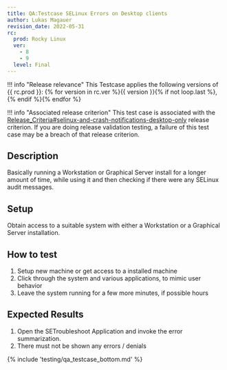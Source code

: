 ```yaml
---
title: QA:Testcase SELinux Errors on Desktop clients
author: Lukas Magauer
revision_date: 2022-05-31
rc:
  prod: Rocky Linux
  ver:
    - 8
    - 9
  level: Final
---
```


!!! info "Release relevance"
    This Testcase applies the following versions of {{ rc.prod }}: {% for version in rc.ver %}{{ version }}{% if not loop.last %}, {% endif %}{% endfor %}

!!! info "Associated release criterion"
    This test case is associated with the [Release_Criteria#selinux-and-crash-notifications-desktop-only](9_release_criteria.md#selinux-and-crash-notifications-desktop-only) release criterion. If you are doing release validation testing, a failure of this test case may be a breach of that release criterion.

## Description

Basically running a Workstation or Graphical Server install for a longer amount of time, while using it and then checking if there were any SELinux audit messages.

## Setup

Obtain access to a suitable system with either a Workstation or a Graphical Server installation.

## How to test

1. Setup new machine or get access to a installed machine
2. Click through the system and various applications, to mimic user behavior
3. Leave the system running for a few more minutes, if possible hours

## Expected Results

1. Open the SETroubleshoot Application and invoke the error summarization. 
2. There must not be shown any errors / denials

{% include 'testing/qa_testcase_bottom.md' %}
